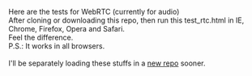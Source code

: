 Here are the tests for WebRTC (currently for audio)
<br>
After cloning or downloading this repo, then run this test_rtc.html in IE, Chrome, Firefox, Opera and Safari. 
<br>
Feel the difference.
<br>
P.S.: It works in all browsers.
<br> <br>
I'll be separately loading these stuffs in a <a href="https://github.com/ashumeow/MeowAudioStream">new repo</a> sooner.
